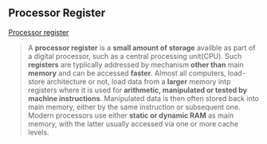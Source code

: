 ## Processor Register

[Processor register](https://en.wikipedia.org/wiki/Processor_register)

> A **processor register** is a **small amount of storage** availble as part of a digital processor, such as a central processing unit(CPU).
> Such **registers** are typlically addressed by mechanism **other than** main **memory** and can be accessed **faster**. 
> Almost all computers, load-store architecture or not, load data from a **larger** memory intp registers where it is used for **arithmetic, manipulated or tested by machine instructions**. 
> Manipulated data is then often stored back into main memory, either by the same instruction or subsequent one. Modern processors use either **static or dynamic RAM** as main memory, with the latter usually accessed via one or more cache levels.